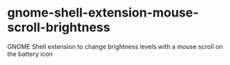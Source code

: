 # gnome-shell-extension-mouse-scroll-brightness
GNOME Shell extension to change brightness levels with a mouse scroll on the battery icon
